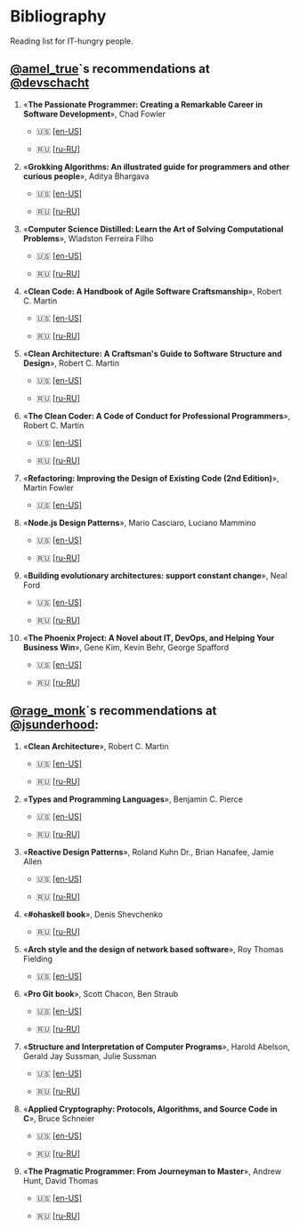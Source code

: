 # Bibliography

Reading list for IT-hungry people.

## [@amel_true](https://twitter.com/amel_true)`s recommendations at [@devschacht](https://www.youtube.com/channel/UCTSVfbCKN3nZbogPtOCHcMg)

1. «__The Passionate Programmer: Creating a Remarkable Career in Software Development__», Chad Fowler

    * 🇺🇸 [[en-US]](https://www.amazon.com/Passionate-Programmer-Remarkable-Development-Pragmatic-ebook/dp/B00AYQNR5U)
    
    * 🇷🇺 [[ru-RU]](https://www.ozon.ru/context/detail/id/31901152/)

2. «__Grokking Algorithms: An illustrated guide for programmers and other curious people__», Aditya Bhargava

    * 🇺🇸 [[en-US]](https://www.amazon.com/Grokking-Algorithms-illustrated-programmers-curious/dp/1617292230)
    
    * 🇷🇺 [[ru-RU]](https://www.ozon.ru/context/detail/id/139296295/)

3. «__Computer Science Distilled: Learn the Art of Solving Computational Problems__», Wladston Ferreira Filho

    * 🇺🇸 [[en-US]](https://www.amazon.com/Computer-Science-Distilled-Computational-Problems-ebook/dp/B0731JG96F)
    
    * 🇷🇺 [[ru-RU]](https://www.ozon.ru/context/detail/id/144946027/)

4. «__Clean Code: A Handbook of Agile Software Craftsmanship__», Robert C. Martin

    * 🇺🇸 [[en-US]](https://www.amazon.com/Clean-Code-Handbook-Software-Craftsmanship/dp/0132350882)
    
    * 🇷🇺 [[ru-RU]](https://www.labirint.ru/books/642466/)

5. «__Clean Architecture: A Craftsman's Guide to Software Structure and Design__», Robert C. Martin

    * 🇺🇸 [[en-US]](https://www.amazon.com/Clean-Architecture-Craftsmans-Software-Structure/dp/0134494164)
    
    * 🇷🇺 [[ru-RU]](https://www.ozon.ru/context/detail/id/144499396/)

6. «__The Clean Coder: A Code of Conduct for Professional Programmers__», Robert C. Martin

    * 🇺🇸 [[en-US]](https://www.amazon.com/Clean-Coder-Conduct-Professional-Programmers/dp/0137081073)
    
    * 🇷🇺 [[ru-RU]](https://www.labirint.ru/books/643363/)

7. «__Refactoring: Improving the Design of Existing Code (2nd Edition)__», Martin Fowler

    * 🇺🇸 [[en-US]](https://www.amazon.com/Refactoring-Improving-Existing-Addison-Wesley-Signature/dp/0134757599)
    
8. «__Node.js Design Patterns__», Mario Casciaro, Luciano Mammino

    * 🇺🇸 [[en-US]](https://www.amazon.com/Node-js-Design-Patterns-server-side-applications/dp/1785885588)
    
    * 🇷🇺 [[ru-RU]](https://www.ozon.ru/context/detail/id/141553158/)

9. «__Building evolutionary architectures: support constant change__», Neal Ford

    * 🇺🇸 [[en-US]](https://www.amazon.com/BUILDING-EVOLUTIONARY-ARCHITECTURES-CONSTANT-Paperback/dp/9352136306)
    
    * 🇷🇺 [[ru-RU]](https://www.ozon.ru/context/detail/id/147398794/)

10. «__The Phoenix Project: A Novel about IT, DevOps, and Helping Your Business Win__», Gene Kim, Kevin Behr, George Spafford

    * 🇺🇸 [[en-US]](https://www.amazon.com/Phoenix-Project-DevOps-Helping-Business/dp/0988262509)
    
    * 🇷🇺 [[ru-RU]](https://www.ozon.ru/context/detail/id/32211144/)

## [@rage_monk](https://twitter.com/rage_monk)`s recommendations at [@jsunderhood](https://twitter.com/jsunderhood):

1. «__Clean Architecture__», Robert C. Martin

    * 🇺🇸 [[en-US]](https://www.amazon.com/Clean-Architecture-Craftsmans-Software-Structure/dp/0134494164)
    
    * 🇷🇺 [[ru-RU]](https://www.ozon.ru/context/detail/id/144499396/)
  

2. «__Types and Programming Languages__», Benjamin C. Pierce

    * 🇺🇸 [[en-US]](https://www.amazon.com/Clean-Architecture-Craftsmans-Software-Structure/dp/0134494164) 
    
    * 🇷🇺 [[ru-RU]](https://www.ozon.ru/context/detail/id/7410082/)

3. «__Reactive Design Patterns__», Roland Kuhn Dr., Brian Hanafee, Jamie Allen

    * 🇺🇸 [[en-US]](https://www.amazon.com/Reactive-Design-Patterns-Roland-Kuhn/dp/1617291803)
    
    * 🇷🇺 [[ru-RU]](https://www.ozon.ru/context/detail/id/143822725/)

4. «__#ohaskell book__», Denis Shevchenko

    * 🇷🇺 [[ru-RU]](https://www.ohaskell.guide/)

5. «__Arch style and the design of network based software__», Roy Thomas Fielding

    * 🇺🇸 [[en-US]](https://www.ics.uci.edu/~fielding/pubs/dissertation/fielding_dissertation.pdf)
    
6. «__Pro Git book__», Scott Chacon, Ben Straub 

    * 🇺🇸 [[en-US]](https://git-scm.com/book/en/v2)
    
    * 🇷🇺 [[ru-RU]](https://git-scm.com/book/ru/v2)

7. «__Structure and Interpretation of Computer Programs__», Harold Abelson, Gerald Jay Sussman, Julie Sussman

    * 🇺🇸 [[en-US]](https://www.amazon.com/Structure-Interpretation-Computer-Programs-Engineering/dp/0262510871)
    
    * 🇷🇺 [[ru-RU]](https://www.ozon.ru/context/detail/id/5322055/)

8. «__Applied Cryptography: Protocols, Algorithms, and Source Code in C__», Bruce Schneier

    * 🇺🇸 [[en-US]](https://www.amazon.com/Applied-Cryptography-Protocols-Algorithms-Source/dp/0471117099)

    * 🇷🇺 [[ru-RU]](https://www.ozon.ru/context/detail/id/135481806/)

9. «__The Pragmatic Programmer: From Journeyman to Master__», Andrew Hunt, David Thomas

    * 🇺🇸 [[en-US]](https://www.amazon.com/Pragmatic-Programmer-Journeyman-Master/dp/020161622X)
  
    * 🇷🇺 [[ru-RU]](https://www.ozon.ru/context/detail/id/3353337/)

